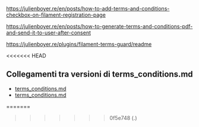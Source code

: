 https://julienboyer.re/en/posts/how-to-add-terms-and-conditions-checkbox-on-filament-registration-page

https://julienboyer.re/en/posts/how-to-generate-terms-and-conditions-pdf-and-send-it-to-user-after-consent


https://julienboyer.re/plugins/filament-terms-guard/readme


<<<<<<< HEAD

## Collegamenti tra versioni di terms_conditions.md
* [terms_conditions.md](laravel/Modules/Gdpr/docs/terms_conditions.md)
* [terms_conditions.md](laravel/Modules/User/docs/terms_conditions.md)

=======
>>>>>>> 0f5e748 (.)
